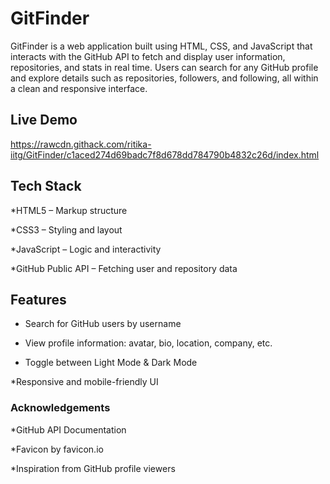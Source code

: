   # GitFinder
GitFinder is a web application built using HTML, CSS, and JavaScript that interacts with the 
GitHub API to fetch and display user information, repositories, and stats in real time. 
Users can search for any GitHub profile and explore details such as repositories, followers, and following, all within a clean and responsive interface.

## Live Demo
https://rawcdn.githack.com/ritika-iitg/GitFinder/c1aced274d69badc7f8d678dd784790b4832c26d/index.html

## Tech Stack
*HTML5 – Markup structure  

*CSS3 – Styling and layout  

*JavaScript – Logic and interactivity  

*GitHub Public API – Fetching user and repository data

 ##  Features
* Search for GitHub users by username  
 
 * View profile information: avatar, bio, location, company, etc.  
 
* Toggle between Light Mode & Dark Mode  
 
 *Responsive and mobile-friendly UI  
 

 ### Acknowledgements
*GitHub API Documentation  

*Favicon by favicon.io  

*Inspiration from GitHub profile viewers
